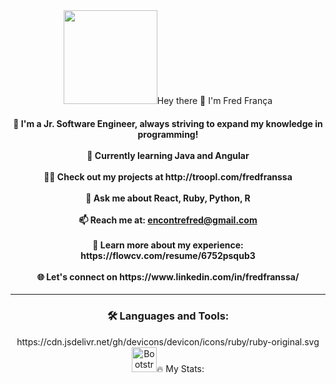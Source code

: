 <div align="center">
  <img height="150" src="https://media1.tenor.com/m/Z1CPsjxqlTung-neil.gif
</div>

<h1 align="center">Hey there 👋 I'm Fred França</h1>

<h4 align="center">
  🔭 I'm a Jr. Software Engineer, always striving to expand my knowledge in programming!<br><br>
  🌱 Currently learning Java and Angular<br><br>
  👨‍💻 Check out my projects at http://troopl.com/fredfranssa<br><br>
  💬 Ask me about React, Ruby, Python, R<br><br>
  📫 Reach me at: <a href="mailto:encontrefred@gmail.com">encontrefred@gmail.com</a><br><br>
  📄 Learn more about my experience: https://flowcv.com/resume/6752psqub3<br><br>
  🌐 Let's connect on https://www.linkedin.com/in/fredfranssa/
</h4>

---

<h3 align="center">🛠 Languages and Tools:</h3>

<div align="center">
  <!-- Icons list -->
  https://cdn.jsdelivr.net/gh/devicons/devicon/icons/ruby/ruby-original.svg
  <img src="https://cdn.jsdelivr.net/gh/devicons/devt/icons/quarkus/quarkus-original-wordmark.svg
  <img src="https://cdn.jsdelivr.net/gh/devicons/devicon/icons/angularjs/angularjs-original.svg" heightelivr.net/gh/devicons/devicon/icons/rails/rails-original-wordmark.svg
  https://cdn.jsdelivr.net/gh/devicons/devicon/icons/docker/docker-plain-wordmark.svg
  <img src="httpselivr.net/gh/devicons/devicon/icons/figma/figma-original.svg
  <imgs://cdn.jsdelivr.net/gh/devicons/devicon@latest/icons/kubernetes/kubernetes-original.svg
  https://cdn.jsdelivr.net/gh/devicons/devicon/icons/anaconda/anaconda-original.svg
  <img src="https://cdn.jsdelivr.net/ghdevicon/icons/css3/css3-original.svg
  <img src="https://cdn.jsdelivr.net/gh/devicons/devicon/icons/bootstrap/bootstrap-original.svg" height="40" alt="Bootstrap"/devicon/icons/heroku/heroku-original.svg
  <img src="https://cdn.jsdelivr.net/gh/deviconscons/javascript/javascript-original.svg
  <img src="n.jsdelivr.net/gh/devicons/devicon/icons/vuejs/vuejs-original.svg
  <img src="https://cdn.jsdelivr.net/gh/devicons/devicon/icons/elm/elm-original.svg" height://cdn.jsdelivr.net/gh/devicons/devicon@latest/icons/maven/maven-original.svg" height="40" alt="M/devicons/devicon/icons/git/git-original.svg
  <img src="https://cdn.jsdelivr.net/gh/devicons/devicon/icons/html5/html5-original.svg" height="40" alt="HTML5net/gh/devicons/devicon/icons/kotlin/kotlinsvg
  <img src="https://cdn.jsdelivr.net/gh/devicons/devicon/icons/mysql/mysql-original.svg/cdn.jsdelivr.net/gh/devicons/devicon/icons/postgresql/postgresql-original.svg
  <img src="https://cdn.jsdelivr.net/gh/devicons/devicon/icons/rl.svg
  <img src="https://cdn.jsdelivr.net/gh/devicons/devicon/icons/python/python-original.svg"="https://cdn.jsdelivr.net/gh/devicons/devicon/icons/nodejs/nodejs-original.svg" height="40" altdelivr.net/gh/devicons/devicon/icons/ubuntu/ubuntu-plain.svg"="https://cdn.jsdelivr.net/gh/devicons/devicon/icons/rstudio/rstudio-original.svg/cdn.jsdelivr.net/gh/devicons/devicon/icons/sass/sass-original.svg
  <img src="https://cdn.jsdelivr.net/gh/devicons/devicon/icons/vscode/vscode-original.svg" height="40dn.jsdelivr.net/gh/devicons/devicon/icons/react/react-original.svg" height="40" altnter">🔥 My Stats:</h3>

<div align="center">
  <img src="https://streak-stats.demolab.com?user=fredrdh&locale=en&mode=daily&theme=dark&hide_border=false&border_radius=5&order=3" height="

